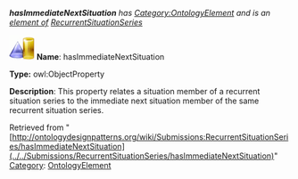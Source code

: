 ___hasImmediateNextSituation__ has [Category:OntologyElement](../../Category/OntologyElement "Category:OntologyElement") and is an [element of](../../Property/ElementOf "Property:ElementOf") [RecurrentSituationSeries](../../Submissions/RecurrentSituationSeries "Submissions:RecurrentSituationSeries")_


  




[![ObjectProperty](../../images/thumb/c/c3/ObjectProperty.gif/45px-ObjectProperty.gif)](../../Image/ObjectProperty.gif "ObjectProperty")
__Name__: hasImmediateNextSituation 


__Type:__ owl:ObjectProperty 


__Description__: This property relates a situation member of a recurrent situation series to the immediate next situation member of the same recurrent situation series. 





Retrieved from "[http://ontologydesignpatterns.org/wiki/Submissions:RecurrentSituationSeries/hasImmediateNextSituation](../../Submissions/RecurrentSituationSeries/hasImmediateNextSituation)"
 [Category](http://ontologydesignpatterns.org/wiki/Special:Categories "Special:Categories"): [OntologyElement](../../Category/OntologyElement "Category:OntologyElement")